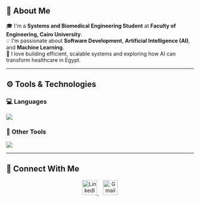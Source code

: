 ## 🚀 About Me
🎓 I'm a **Systems and Biomedical Engineering Student** at **Faculty of Engineering, Cairo University**.  
💡 I'm passionate about **Software Development**, **Artificial Intelligence (AI)**, and **Machine Learning**.  
🚀 I love building efficient, scalable systems and exploring how AI can transform healthcare in Egypt.  

---

## ⚙️ Tools & Technologies

### 💻 Languages
<p>
  <img src="https://skillicons.dev/icons?i=python,cpp,c,java" />
</p>

### 🧰 Other Tools
<p>
  <img src="https://skillicons.dev/icons?i=matlab,arduino,git" />
</p>

---

## 🔗 Connect With Me
<p align="center">
  <a href="www.linkedin.com/in/pavly-youssef-755085253" target="_blank">
    <img src="https://skillicons.dev/icons?i=linkedin" width="40" height="40" alt="LinkedIn"/>
  </a>
  &nbsp;&nbsp;
  <a href="mailto:pavly.youssef03@eng-st.cu.edu.eg">
    <img src="https://cdn-icons-png.flaticon.com/512/732/732200.png" width="40" height="40" alt="Gmail"/>
  </a>
</p>
